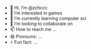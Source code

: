 - 👋 Hi, I’m @zchccc
- 👀 I’m interested in games
- 🌱 I’m currently learning computer sci
- 💞️ I’m looking to collaborate on 
- 📫 How to reach me ...
- 😄 Pronouns: ...
- ⚡ Fun fact: ...

<!---
zchccc/zchccc is a ✨ special ✨ repository because its `README.md` (this file) appears on your GitHub profile.
You can click the Preview link to take a look at your changes.
--->
